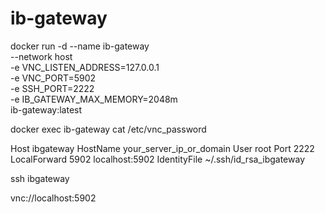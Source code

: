 # ib-gateway

docker run -d --name ib-gateway \
  --network host \
  -e VNC_LISTEN_ADDRESS=127.0.0.1 \
  -e VNC_PORT=5902 \
  -e SSH_PORT=2222 \
  -e IB_GATEWAY_MAX_MEMORY=2048m \
  ib-gateway:latest

docker exec ib-gateway cat /etc/vnc_password


Host ibgateway
    HostName your_server_ip_or_domain
    User root
    Port 2222
    LocalForward 5902 localhost:5902
    IdentityFile ~/.ssh/id_rsa_ibgateway

ssh ibgateway

vnc://localhost:5902